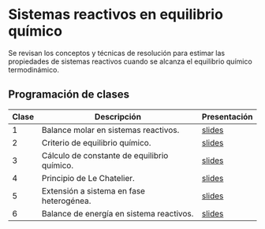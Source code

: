 # Sistemas reactivos en equilibrio químico

Se revisan los conceptos y técnicas de resolución para estimar las propiedades de sistemas reactivos cuando se alcanza el equilibrio químico termodinámico.

## Programación de clases

Clase | Descripción | Presentación
------|------------|------------
1 | Balance molar en sistemas reactivos. | [slides](https://goo.gl/zGt57Q)
2 | Criterio de equilibrio químico. | [slides](https://goo.gl/LHaEVc)
3 | Cálculo de constante de equilibrio químico. | [slides](https://goo.gl/dtv4Ys)
4 | Principio de Le Chatelier. | [slides](https://goo.gl/KHufBb)
5 | Extensión a sistema en fase heterogénea. | [slides](https://goo.gl/nWZEXM)
6 | Balance de energía en sistema reactivos. | [slides](https://goo.gl/enTa13)
